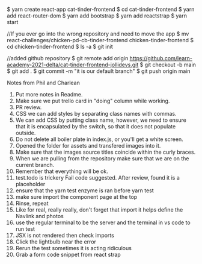 $ yarn create react-app cat-tinder-frontend
$ cd cat-tinder-frontend
$ yarn add react-router-dom
$ yarn add bootstrap
$ yarn add reactstrap
$ yarn start

//If you ever go into the wrong repository and need to move the app
$ mv react-challenges/chicken-pd-cb-tinder-frontend chicken-tinder-frontend
$ cd chicken-tinder-frontend
$ ls -a
$ git init

//added github repository
$ git remote add origin https://github.com/learn-academy-2021-delta/cat-tinder-frontend-jollidevs.git
$ git checkout -b main
$ git add .
$ git commit -m "it is our default branch"
$ git push origin main

Notes from Phil and Charlean
1. Put more notes in Readme.
2. Make sure we put trello card in "doing" column while working.
3. PR review.
4. CSS we can add styles by separating class names with commas.
5. We can add CSS by putting class name, however, we need to ensure that it is encapsulated by the switch, so that it does not populate outside.
6. Do not delete all boiler plate in index.js, or you'll get a white screen.
7. Opened the folder for assets and transfered images into it.
8. Make sure that the images source titles coincide within the curly braces.
9. When we are pulling from the repository make sure that we are on the current branch.
10. Remember that everything will be ok.
11.  test.todo is trickery  Fail code suggested. After review, found it is a placeholder
12. ensure that the yarn test enzyme is ran before yarn test
13. make sure import the component page at the top
14. Rinse, repeat
15. Like for real, really really, don't forget that import it helps define the Navlink and photos
16. use the regular terminal to be the server and the terminal in vs code to run test
17. JSX is not rendered then check imports
18. Click the lightbulb near the error
19. Rerun the test sometimes it is acting ridiculous
20. Grab a form code snippet from react strap